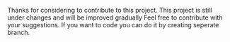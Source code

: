 Thanks for considering to contribute to this project.
This project is still under changes and will be improved gradually
Feel free to contribute with your suggestions.
If you want to code you can do it by creating seperate branch.
